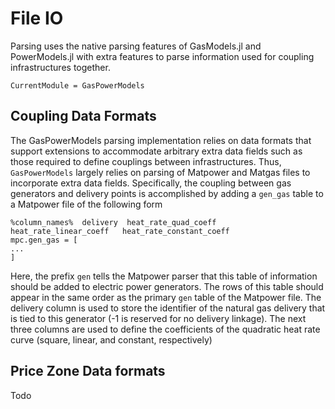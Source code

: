 # File IO

Parsing uses the native parsing features of GasModels.jl and PowerModels.jl with extra features to parse information used for coupling infrastructures together.


```@meta
CurrentModule = GasPowerModels
```

## Coupling Data Formats

The GasPowerModels parsing implementation relies on data formats that support extensions to accommodate arbitrary extra data fields such as those required to define couplings between
infrastructures. Thus, ``GasPowerModels`` largely relies on parsing of Matpower and Matgas files to incorporate extra data fields. Specifically, the coupling between gas generators and delivery points is accomplished by adding a ``gen_gas`` table to a Matpower file of the following form


```%% gas network linking data
%column_names%  delivery  heat_rate_quad_coeff   heat_rate_linear_coeff   heat_rate_constant_coeff
mpc.gen_gas = [
...
]
```

Here, the prefix ``gen`` tells the Matpower parser that this table of information should be added to electric power generators.  The rows of this table should appear in the same
order as the primary ``gen`` table of the Matpower file.  The delivery column is used to store the identifier of the natural gas delivery that is tied to this generator (-1 is reserved for no delivery linkage). The next three columns are used to define the coefficients of the quadratic heat rate curve (square, linear, and constant, respectively)

## Price Zone Data formats

Todo
